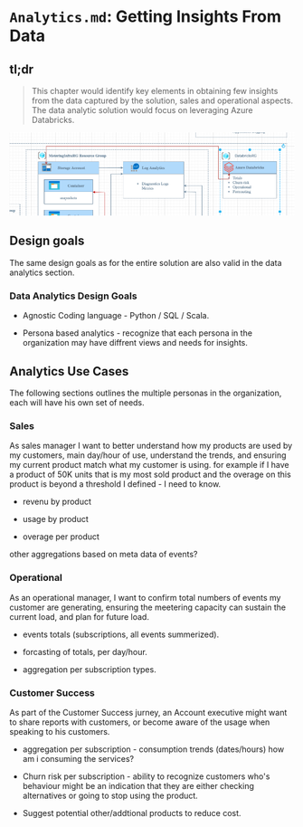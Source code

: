 # `Analytics.md`: Getting Insights From Data

## tl;dr

> This chapter would identify key elements in obtaining few insights from the data captured by the solution, sales and operational aspects. The data analytic solution would focus on leveraging Azure Databricks.

![Using azure databricks](./metering_adb.png)

## Design goals

The same design goals as for the entire solution are also valid in the data analytics section.

### Data Analytics Design Goals

- Agnostic Coding language - Python / SQL / Scala.

- Persona based analytics - recognize that each persona in the organization may have diffrent views and needs for insights.

## Analytics Use Cases

The following sections outlines the multiple personas in the organization, each will have his own set of needs.

### Sales

As sales manager I want to better understand how my products are used by my customers, main day/hour of use, understand the trends, and ensuring my current product match what my customer is using.
for example if I have a product of 50K units that is my most sold product and the overage on this product is beyond a threshold I defined - I need to know.

- revenu by product

- usage by product

- overage per product

other aggregations based on meta data of events?

### Operational

As an operational manager, I want to confirm total numbers of events my customer are generating, ensuring the meetering capacity can sustain the current load, and plan for future load.

- events totals (subscriptions, all events summerized).

- forcasting of totals, per day/hour.

- aggregation per subscription types.

### Customer Success

As part of the Customer Success jurney, an Account executive might want to share reports with customers, or become aware of the usage when speaking to his customers.

- aggregation per subscription - consumption trends (dates/hours) how am i consuming the services?

- Churn risk per subscription - ability to recognize customers who's behaviour might be an indication that they are either checking alternatives or going to stop using the product.

- Suggest potential other/addtional products to reduce cost.
